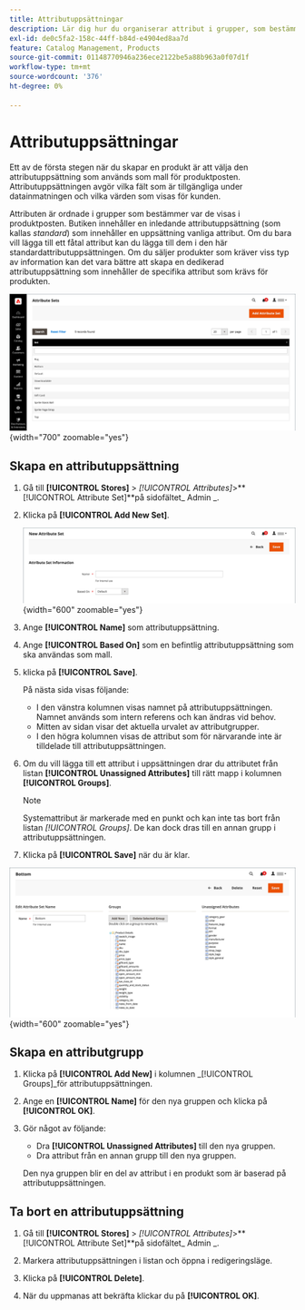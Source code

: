 ```yaml
---
title: Attributuppsättningar
description: Lär dig hur du organiserar attribut i grupper, som bestämmer var de visas i produktposten.
exl-id: de0c5fa2-158c-44ff-b84d-e4904ed8aa7d
feature: Catalog Management, Products
source-git-commit: 01148770946a236ece2122be5a88b963a0f07d1f
workflow-type: tm+mt
source-wordcount: '376'
ht-degree: 0%

---
```


# Attributuppsättningar

Ett av de första stegen när du skapar en produkt är att välja den attributuppsättning som används som mall för produktposten. Attributuppsättningen avgör vilka fält som är tillgängliga under datainmatningen och vilka värden som visas för kunden.

Attributen är ordnade i grupper som bestämmer var de visas i produktposten. Butiken innehåller en inledande attributuppsättning (som kallas _standard_) som innehåller en uppsättning vanliga attribut. Om du bara vill lägga till ett fåtal attribut kan du lägga till dem i den här standardattributuppsättningen. Om du säljer produkter som kräver viss typ av information kan det vara bättre att skapa en dedikerad attributuppsättning som innehåller de specifika attribut som krävs för produkten.

![Attributuppsättningar](./assets/attribute-sets.png){width="700" zoomable="yes"}

## Skapa en attributuppsättning

1. Gå till **[!UICONTROL Stores]** > _[!UICONTROL Attributes]_>**[!UICONTROL Attribute Set]**på sidofältet_ Admin _.

1. Klicka på **[!UICONTROL Add New Set]**.

   ![Attributuppsättning - redigera namn](./assets/attribute-set-new.png){width="600" zoomable="yes"}

1. Ange **[!UICONTROL Name]** som attributuppsättning.

1. Ange **[!UICONTROL Based On]** som en befintlig attributuppsättning som ska användas som mall.

1. klicka på **[!UICONTROL Save]**.

   På nästa sida visas följande:

   - I den vänstra kolumnen visas namnet på attributuppsättningen. Namnet används som intern referens och kan ändras vid behov.
   - Mitten av sidan visar det aktuella urvalet av attributgrupper.
   - I den högra kolumnen visas de attribut som för närvarande inte är tilldelade till attributuppsättningen.

1. Om du vill lägga till ett attribut i uppsättningen drar du attributet från listan **[!UICONTROL Unassigned Attributes]** till rätt mapp i kolumnen **[!UICONTROL Groups]**.

   >[!NOTE]
   >
   >Systemattribut är markerade med en punkt och kan inte tas bort från listan _[!UICONTROL Groups]_. De kan dock dras till en annan grupp i attributuppsättningen.

1. Klicka på **[!UICONTROL Save]** när du är klar.

![Attributuppsättning - redigera](./assets/attribute-set-edit.png){width="600" zoomable="yes"}

## Skapa en attributgrupp

1. Klicka på **[!UICONTROL Add New]** i kolumnen _[!UICONTROL Groups]_för attributuppsättningen.

1. Ange en **[!UICONTROL Name]** för den nya gruppen och klicka på **[!UICONTROL OK]**.

1. Gör något av följande:

   - Dra **[!UICONTROL Unassigned Attributes]** till den nya gruppen.
   - Dra attribut från en annan grupp till den nya gruppen.

   Den nya gruppen blir en del av attribut i en produkt som är baserad på attributuppsättningen.

## Ta bort en attributuppsättning

1. Gå till **[!UICONTROL Stores]** > _[!UICONTROL Attributes]_>**[!UICONTROL Attribute Set]**på sidofältet_ Admin _.

1. Markera attributuppsättningen i listan och öppna i redigeringsläge.

1. Klicka på **[!UICONTROL Delete]**.

1. När du uppmanas att bekräfta klickar du på **[!UICONTROL OK]**.
